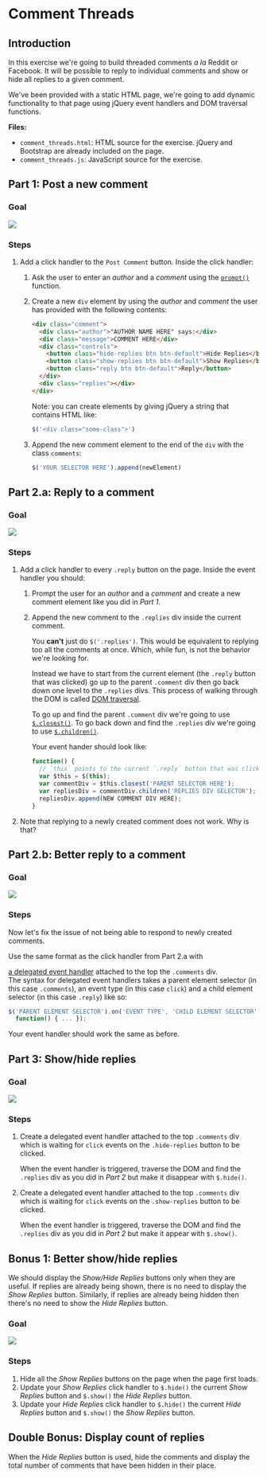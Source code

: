 # Comment Threads

## Introduction

In this exercise we're going to build threaded comments *a la* Reddit or
Facebook. It will be possible to reply to individual comments and show or hide
all replies to a given comment.

We've been provided with a static HTML page, we're going to add dynamic
functionality to that page using jQuery event handlers and DOM traversal
functions.

**Files:**

- `comment_threads.html`: HTML source for the exercise. jQuery and Bootstrap are
  already included on the page.
- `comment_threads.js`: JavaScript source for the exercise.

## Part 1: Post a new comment

### Goal

![](https://cl.ly/0L1R3a133T3v/Screen%20Recording%202016-12-22%20at%2012.18%20PM.gif)

### Steps

1. Add a click handler to the `Post Comment` button. Inside the click handler:

    1. Ask the user to enter an *author* and a *comment* using the
      [`prompt()`](https://developer.mozilla.org/en-US/docs/Web/API/Window/prompt)
      function.
    1. Create a new `div` element by using the *author* and *comment* the user has provided with the following contents:

        ```html
        <div class="comment">
          <div class="author">"AUTHOR NAME HERE" says:</div>
          <div class="message">COMMENT HERE</div>
          <div class="controls">
            <button class="hide-replies btn btn-default">Hide Replies</button>
            <button class="show-replies btn btn-default">Show Replies</button>
            <button class="reply btn btn-default">Reply</button>
          </div>
          <div class="replies"></div>
        </div>
        ```

        Note: you can create elements by giving jQuery a string that contains
        HTML like:

        ```javascript
        $('<div class="some-class">')
        ```

    1. Append the new comment element to the end of the `div` with the class
      `comments`:

        ```javascript
        $('YOUR SELECTOR HERE').append(newElement)
        ```

## Part 2.a: Reply to a comment

### Goal

![](https://cl.ly/0F3k402I0N12/Screen%20Recording%202016-12-22%20at%2002.45%20PM.gif)

### Steps

1. Add a click handler to every `.reply` button on the page.  Inside the event handler you should:

    1. Prompt the user for an *author* and a *comment* and create a new comment
      element like you did in *Part 1*.

    1. Append the new comment to the `.replies` div inside the current
      comment.

          You **can't** just do `$('.replies')`. This would be equivalent to replying
          too all the comments at once. Which, while fun, is not the behavior we're
          looking for.

          Instead we have to start from the current element (the `.reply` button
          that was clicked) go up to the parent `.comment` div then go back down
          one level to the `.replies` divs.
          This process of walking through the DOM is called
          [DOM traversal](http://api.jquery.com/category/traversing/).

          To go up and find the parent `.comment` div we're going to use
          [`$.closest()`](http://api.jquery.com/closest/).
          To go back down and find the `.replies` div we're going to use
          [`$.children()`](http://api.jquery.com/children/).

          Your event hander should look like:

          ```javascript
          function() {
            // `this` points to the current `.reply` button that was clicked
            var $this = $(this);
            var commentDiv = $this.closest('PARENT SELECTOR HERE');
            var repliesDiv = commentDiv.children('REPLIES DIV SELECTOR');
            repliesDiv.append(NEW COMMENT DIV HERE);
          }
          ```

1. Note that replying to a newly created comment does not work. Why is that?

## Part 2.b: Better reply to a comment

### Goal

![](https://cl.ly/303i0Y3d1637/Screen%20Recording%202016-12-22%20at%2002.47%20PM.gif)

### Steps

Now let's fix the issue of not being able to respond to newly created
comments.


Use the same format as the click handler from Part 2.a with

[a delegated event handler](http://api.jquery.com/on/#on-events-selector-data-handler)
attached to the top the `.comments` div. <br>
The syntax for delegated event handlers takes a parent element selector (in
this case `.comments`), an event type (in this case `click`) and a child
element selector (in this case `.reply`) like so:

```javascript
$('PARENT ELEMENT SELECTOR').on('EVENT TYPE', 'CHILD ELEMENT SELECTOR',
  function() { ... });
```

Your event handler should work the same as before.

## Part 3: Show/hide replies

### Goal

![](https://cl.ly/362T0F0s0C2p/Screen%20Recording%202016-12-22%20at%2002.55%20PM.gif)

### Steps

1. Create a delegated event handler attached to the top `.comments` div
  which is waiting for `click` events on the `.hide-replies` button to be
  clicked.

    When the event handler is triggered, traverse the DOM and find the `.replies` div as you did in *Part 2* but make it disappear with `$.hide()`.
1. Create a delegated event handler attached to the top `.comments` div
  which is waiting for `click` events on the `.show-replies` button to be
  clicked.

    When the event handler is triggered, traverse the DOM and find the `.replies`
    div as you did in *Part 2* but make it appear with `$.show()`.

## Bonus 1: Better show/hide replies

We should display the *Show/Hide Replies* buttons only when they are useful.
If replies are already being shown, there is no need to display the
*Show Replies* button. Similarly, if replies are already being hidden then
there's no need to show the *Hide Replies* button.

### Goal

![](https://cl.ly/251y3Z2Y3M12/Screen%20Recording%202016-12-22%20at%2006.38%20PM.gif)

### Steps

1. Hide all the *Show Replies* buttons on the page when the page first
  loads.
1. Update your *Show Replies* click handler to `$.hide()` the current
  *Show Replies* button and `$.show()` the *Hide Replies* button.
1. Update your *Hide Replies* click handler to `$.hide()` the current
  *Hide Replies* button and `$.show()` the *Show Replies* button.

## Double Bonus: Display count of replies

When the *Hide Replies* button is used, hide the comments and display the
total number of comments that have been hidden in their place.
